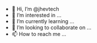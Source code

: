 - 👋 Hi, I’m @jhevtech
- 👀 I’m interested in ...
- 🌱 I’m currently learning ...
- 💞️ I’m looking to collaborate on ...
- 📫 How to reach me ...

<!---
jhevtech/jhevtech is a ✨ special ✨ repository because its `README.md` (this file) appears on your GitHub profile.
You can click the Preview link to take a look at your changes.
--->
